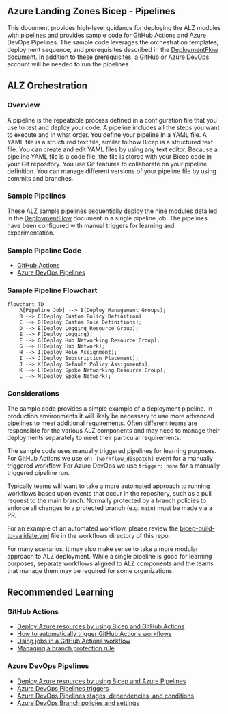 <!-- markdownlint-disable -->
## Azure Landing Zones Bicep - Pipelines
<!-- markdownlint-restore -->

This document provides high-level guidance for deploying the ALZ modules with pipelines and provides sample code for GitHub Actions and Azure DevOps Pipelines. The sample code leverages the orchestration templates, deployment sequence, and prerequisites described in the [DeploymentFlow](https://github.com/Azure/ALZ-Bicep/wiki/DeploymentFlow) document. In addition to these prerequisites, a GitHub or Azure DevOps account will be needed to run the pipelines.

## ALZ Orchestration

### Overview

A pipeline is the repeatable process defined in a configuration file that you use to test and deploy your code. A pipeline includes all the steps you want to execute and in what order. You define your pipeline in a YAML file. A YAML file is a structured text file, similar to how Bicep is a structured text file. You can create and edit YAML files by using any text editor. Because a pipeline YAML file is a code file, the file is stored with your Bicep code in your Git repository. You use Git features to collaborate on your pipeline definition. You can manage different versions of your pipeline file by using commits and branches.

### Sample Pipelines

These ALZ sample pipelines sequentially deploy the nine modules detailed in the [DeploymentFlow](https://github.com/Azure/ALZ-Bicep/wiki/DeploymentFlow) document in a single pipeline job. The pipelines have been configured with manual triggers for learning and experimentation.

### Sample Pipeline Code

- [GitHub Actions](https://github.com/Azure/ALZ-Bicep/wiki/PipelinesGitHub)
- [Azure DevOps Pipelines](https://github.com/Azure/ALZ-Bicep/wiki/PipelinesADO)

### Sample Pipeline Flowchart

```mermaid
flowchart TD
    A[Pipeline Job] --> B(Deploy Management Groups);
    B --> C(Deploy Custom Policy Definition)
    C --> D(Deploy Custom Role Definitions);
    D --> E(Deploy Logging Resource Group);
    E --> F(Deploy Logging);
    F --> G(Deploy Hub Networking Resource Group);
    G --> H(Deploy Hub Network);
    H --> I(Deploy Role Assignment);
    I --> J(Deploy Subscription Placement);
    J --> K(Deploy Default Policy Assignments);
    K --> L(Deploy Spoke Networking Resource Group);
    L --> M(Deploy Spoke Network);
```

### Considerations

The sample code provides a simple example of a deployment pipeline. In production environments it will likely be necessary to use more advanced pipelines to meet additional requirements. Often different teams are responsible for the various ALZ components and may need to manage their deployments separately to meet their particular requirements.

The sample code uses manually triggered pipelines for learning purposes. For GitHub Actions we use `on: [workflow_dispatch]` event for a manually triggered workflow. For Azure DevOps we use `trigger: none` for a manually triggered pipeline run.

Typically teams will want to take a more automated approach to running workflows based upon events that occur in the repository, such as a pull request to the main branch. Normally protected by a branch policies to enforce all changes to a protected branch (e.g. `main`) must be made via a PR.

For an example of an automated workflow, please review the [bicep-build-to-validate.yml](https://github.com/Azure/ALZ-Bicep/blob/main/.github/workflows/bicep-build-to-validate.yml) file in the workflows directory of this repo.

For many scenarios, it may also make sense to take a more modular approach to ALZ deployment. While a single pipeline is good for learning purposes, separate workflows aligned to ALZ components and the teams that manage them may be required for some organizations.

## Recommended Learning

### GitHub Actions

- [Deploy Azure resources by using Bicep and GitHub Actions](https://learn.microsoft.com/learn/paths/bicep-github-actions/)
- [How to automatically trigger GitHub Actions workflows](https://docs.github.com/actions/using-workflows/triggering-a-workflow)
- [Using jobs in a GitHub Actions workflow](https://docs.github.com/actions/using-jobs/using-jobs-in-a-workflow)
- [Managing a branch protection rule](https://docs.github.com/en/repositories/configuring-branches-and-merges-in-your-repository/defining-the-mergeability-of-pull-requests/managing-a-branch-protection-rule)

### Azure DevOps Pipelines

- [Deploy Azure resources by using Bicep and Azure Pipelines](https://learn.microsoft.com/learn/paths/bicep-azure-pipelines/)
- [Azure DevOps Pipelines triggers](https://learn.microsoft.com/azure/devops/pipelines/build/triggers?view=azure-devops)
- [Azure DevOps Pipelines stages, dependencies, and conditions](https://learn.microsoft.com/azure/devops/pipelines/process/stages?view=azure-devops&tabs=yaml)
- [Azure DevOps Branch policies and settings](https://learn.microsoft.com/azure/devops/repos/git/branch-policies?view=azure-devops&tabs=browser)
